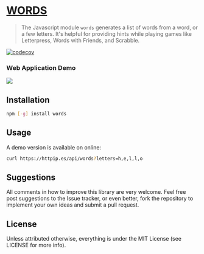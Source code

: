 # [WORDS](https://hudson.dev/words/)

> The Javascript module `words` generates a list of words from a word, or a few letters. It's helpful for providing hints while playing games like Letterpress, Words with Friends, and Scrabble.

[![codecov](https://codecov.io/github/matthewhudson/words/branch/main/graph/badge.svg?token=oxazfuInJ9)](https://codecov.io/github/matthewhudson/words)

### Web Application Demo

<a href="https://hudson.dev/words/"><img src="http://media.tumblr.com/tumblr_mckych52sB1qzs7v7.png" /></a>

## Installation

```bash
npm [-g] install words
```

## Usage

A demo version is available on online:

```bash
curl https://httpip.es/api/words?letters=h,e,l,l,o
```

## Suggestions

All comments in how to improve this library are very welcome. Feel free post suggestions to the Issue tracker, or even better, fork the repository to implement your own ideas and submit a pull request.

## License

Unless attributed otherwise, everything is under the MIT License (see LICENSE for more info).
